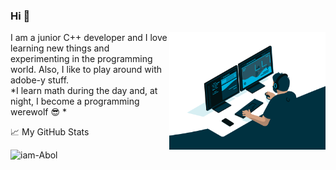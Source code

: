### Hi 👋
<a target="_blank" href="https://github.com/iam-Abol"><img width="250" align="right" src="https://github.com/iam-Abol/iam-abol/blob/main/programmer2.gif"></a>
I am a junior C++ developer and I love learning new things and experimenting in the programming world.
Also, I like to play around with adobe-y stuff. <br>
*I learn math during the day and, at night, I become a programming werewolf  😎  * <br>

📈 My GitHub Stats

<p align="left"> <img src="https://github-readme-stats.vercel.app/api?username=iam-Abol&show_icons=true&theme=algolia" alt="iam-Abol" />
